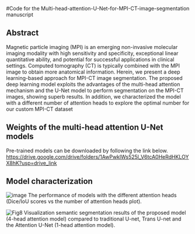 #Code for the  Multi-head-attention-U-Net-for-MPI-CT-image-segmentation manuscript 

## Abstract
Magnetic particle imaging (MPI) is an emerging non-invasive molecular imaging modality with high sensitivity and specificity, exceptional linear quantitative ability, and potential for successful applications in clinical settings. Computed tomography (CT) is typically combined with the MPI image to obtain more anatomical information. Herein, we present a deep learning-based approach for MPI-CT image segmentation. The proposed deep learning model exploits the advantages of the multi-head attention mechanism and the U-Net model to perform segmentation on the MPI-CT images, showing superb results. In addition, we characterized the model with a different number of attention heads to explore the optimal number for our custom MPI-CT dataset


## Weights of the multi-head attention U-Net models
Pre-trained models can be downloaded by following the link below.
https://drive.google.com/drive/folders/1AwPwklWs525l_V6tcA0HeRdHKLOYX8hK?usp=drive_link



## Model characterization

![image](https://github.com/AniwatJuhongNACK/Multi-head-attention-U-Net-for-MPI-CT-image-segmentation/assets/113541987/0c31ac38-35be-4706-9082-beb756361797)
The performance of models with the different attention heads (Dice/IoU scores vs the number of attention heads plot). 






![Fig8](https://github.com/AniwatJuhongNACK/Multi-head-attention-U-Net-for-MPI-CT-image-segmentation/assets/113541987/afd9e6c9-b1cb-48be-bc3f-90386eb30a64)
Visualization semantic segmentation results of the proposed model (4-head attention model) compared to traditional U-net, Trans U-net and the Attention U-Net (1-head attention model). 
